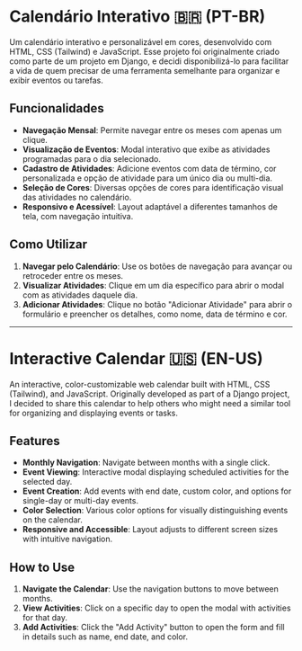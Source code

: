 # Calendário Interativo 🇧🇷 (PT-BR)

Um calendário interativo e personalizável em cores, desenvolvido com HTML, CSS (Tailwind) e JavaScript. Esse projeto foi originalmente criado como parte de um projeto em Django, e decidi disponibilizá-lo para facilitar a vida de quem precisar de uma ferramenta semelhante para organizar e exibir eventos ou tarefas.

## Funcionalidades

- **Navegação Mensal**: Permite navegar entre os meses com apenas um clique.
- **Visualização de Eventos**: Modal interativo que exibe as atividades programadas para o dia selecionado.
- **Cadastro de Atividades**: Adicione eventos com data de término, cor personalizada e opção de atividade para um único dia ou multi-dia.
- **Seleção de Cores**: Diversas opções de cores para identificação visual das atividades no calendário.
- **Responsivo e Acessível**: Layout adaptável a diferentes tamanhos de tela, com navegação intuitiva.

## Como Utilizar

1. **Navegar pelo Calendário**: Use os botões de navegação para avançar ou retroceder entre os meses.
2. **Visualizar Atividades**: Clique em um dia específico para abrir o modal com as atividades daquele dia.
3. **Adicionar Atividades**: Clique no botão "Adicionar Atividade" para abrir o formulário e preencher os detalhes, como nome, data de término e cor.

---

# Interactive Calendar 🇺🇸 (EN-US)

An interactive, color-customizable web calendar built with HTML, CSS (Tailwind), and JavaScript. Originally developed as part of a Django project, I decided to share this calendar to help others who might need a similar tool for organizing and displaying events or tasks.

## Features

- **Monthly Navigation**: Navigate between months with a single click.
- **Event Viewing**: Interactive modal displaying scheduled activities for the selected day.
- **Event Creation**: Add events with end date, custom color, and options for single-day or multi-day events.
- **Color Selection**: Various color options for visually distinguishing events on the calendar.
- **Responsive and Accessible**: Layout adjusts to different screen sizes with intuitive navigation.

## How to Use

1. **Navigate the Calendar**: Use the navigation buttons to move between months.
2. **View Activities**: Click on a specific day to open the modal with activities for that day.
3. **Add Activities**: Click the "Add Activity" button to open the form and fill in details such as name, end date, and color.
